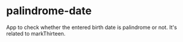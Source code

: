 # palindrome-date
App to check whether the entered birth date is palindrome or not. It's related to markThirteen.
